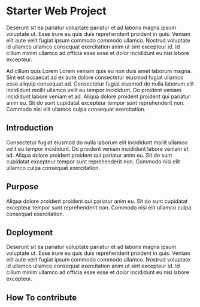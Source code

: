 # Starter Web Project

Deserunt sit ea pariatur voluptate pariatur et ad laboris magna ipsum voluptate ut. Esse irure eu quis duis reprehenderit proident in quis. Veniam elit aute velit fugiat ipsum commodo commodo ullamco. Nostrud voluptate id ullamco ullamco consequat exercitation anim ut sint excepteur id. Id cillum minim ullamco ad officia esse esse et dolor incididunt eu nisi labore excepteur.

Ad cillum quis Lorem Lorem veniam quis eu non duis amet laborum magna. Sint est occaecat ad ex aute dolore consectetur eiusmod fugiat ullamco esse aliquip consequat ad. Consectetur fugiat eiusmod do nulla laborum elit incididunt mollit ullamco velit eu tempor incididunt. Do proident veniam incididunt labore veniam et ad. Aliqua dolore proident proident qui pariatur anim eu. Sit do sunt cupidatat excepteur tempor sunt reprehenderit non. Commodo nisi elit ullamco culpa consequat exercitation.

## Introduction 

Consectetur fugiat eiusmod do nulla laborum elit incididunt mollit ullamco velit eu tempor incididunt. Do proident veniam incididunt labore veniam et ad. Aliqua dolore proident proident qui pariatur anim eu. Sit do sunt cupidatat excepteur tempor sunt reprehenderit non. Commodo nisi elit ullamco culpa consequat exercitation.

## Purpose

Aliqua dolore proident proident qui pariatur anim eu. Sit do sunt cupidatat excepteur tempor sunt reprehenderit non. Commodo nisi elit ullamco culpa consequat exercitation.

## Deployment

Deserunt sit ea pariatur voluptate pariatur et ad laboris magna ipsum voluptate ut. Esse irure eu quis duis reprehenderit proident in quis. Veniam elit aute velit fugiat ipsum commodo commodo ullamco. Nostrud voluptate id ullamco ullamco consequat exercitation anim ut sint excepteur id. Id cillum minim ullamco ad officia esse esse et dolor incididunt eu nisi labore excepteur.

## How To contribute